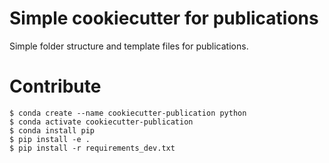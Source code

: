 # Simple cookiecutter for publications

Simple folder structure and template files for publications.

# Contribute

    $ conda create --name cookiecutter-publication python
    $ conda activate cookiecutter-publication
    $ conda install pip
    $ pip install -e .
    $ pip install -r requirements_dev.txt
